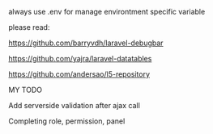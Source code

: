 always use .env for manage environtment specific variable

please read:

https://github.com/barryvdh/laravel-debugbar

https://github.com/yajra/laravel-datatables

https://github.com/andersao/l5-repository

MY TODO

Add serverside validation after ajax call

Completing role, permission, panel
